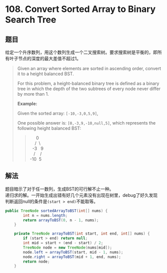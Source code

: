 # 108. Convert Sorted Array to Binary Search Tree

## 题目

给定一个升序数列，用这个数列生成一个二叉搜索树。要求搜索树是平衡的，即所有叶子节点的深度的最大差值不超过1。

>Given an array where elements are sorted in ascending order, convert it to a height balanced BST.
>
>For this problem, a height-balanced binary tree is defined as a binary tree in which the depth of the two subtrees of every node never differ by more than 1.
>
>**Example:**
>
>Given the sorted array: `[-10,-3,0,5,9]`,
>
>One possible answer is: `[0,-3,9,-10,null,5]`, which represents the following height balanced BST:
>>
>>&nbsp;&nbsp;&nbsp;&nbsp;&nbsp;0  
>>&nbsp;&nbsp;&nbsp;&nbsp;/&nbsp; \  
>>&nbsp;&nbsp;-3&nbsp;&nbsp;&nbsp;9  
>>&nbsp;&nbsp;&nbsp;/&nbsp;&nbsp;&nbsp;&nbsp;/  
>>-10&nbsp;&nbsp;5

## 解法

题目暗示了对于任一数列，生成BST的可行解不止一种。  
递归求的解。一开始生成出错有好几个元素没有出现在树里，debug了好久发现判断返回null的条件是`(start > end)`不能取等。

```java
public TreeNode sortedArrayToBST(int[] nums) {
        int n = nums.length;
        return arrayToBST(0, n - 1, nums);
    }

    private TreeNode arrayToBST(int start, int end, int[] nums) {
        if (start > end) return null;
        int mid = start + (end - start) / 2;
        TreeNode node = new TreeNode(nums[mid]);
        node.left = arrayToBST(start, mid - 1, nums);
        node.right = arrayToBST(mid + 1, end, nums);
        return node;
    }
```
